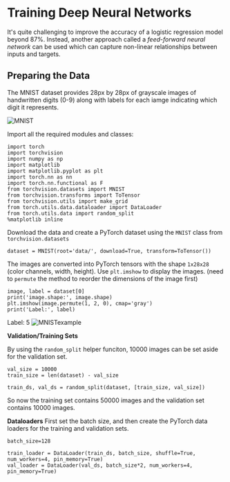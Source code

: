 # Training Deep Neural Networks

It's quite challenging to improve the accuracy of a logistic regression model beyond 87%. Instead, another approach called a *feed-forward neural network* can be used which can capture non-linear relationships between inputs and targets.

## Preparing the Data
The MNIST dataset provides 28px by 28px of grayscale images of handwritten digits (0-9) along with labels for each iamge indicating which digit it represents.

![MNIST](https://i.imgur.com/CAYnuo1.jpg)

Import all the required modules and classes:
```
import torch
import torchvision
import numpy as np
import matplotlib
import matplotlib.pyplot as plt
import torch.nn as nn
import torch.nn.functional as F
from torchvision.datasets import MNIST
from torchvision.transforms import ToTensor
from torchvision.utils import make_grid
from torch.utils.data.dataloader import DataLoader
from torch.utils.data import random_split
%matplotlib inline
```

Download the data and create a PyTorch dataset using the `MNIST` class from `torchvision.datasets`
```
dataset = MNIST(root='data/', download=True, transform=ToTensor())
```
The images are converted into PyTorch tensors with the shape `1x28x28` (color channels, width, height). Use `plt.imshow` to display the images. (need to `permute` the method to reorder the dimensions of the image first)
```
image, label = dataset[0]
print('image.shape:', image.shape)
plt.imshow(image.permute(1, 2, 0), cmap='gray')
print('Label:', label)
```
Label: 5
![MNISTexample](https://user-images.githubusercontent.com/52376448/63792062-bba44500-c937-11e9-9747-e048df95e1a6.png)

**Validation/Training Sets**

By using the `random_split` helper funciton, 10000 images can be set aside for the validation set.
```
val_size = 10000
train_size = len(dataset) - val_size

train_ds, val_ds = random_split(dataset, [train_size, val_size])
```
So now the training set contains 50000 images and the validation set contains 10000 images.

**Dataloaders**
First set the batch size, and then create the PyTorch data loaders for the training and validation sets.
```
batch_size=128

train_loader = DataLoader(train_ds, batch_size, shuffle=True, num_workers=4, pin_memory=True)
val_loader = DataLoader(val_ds, batch_size*2, num_workers=4, pin_memory=True)
```
